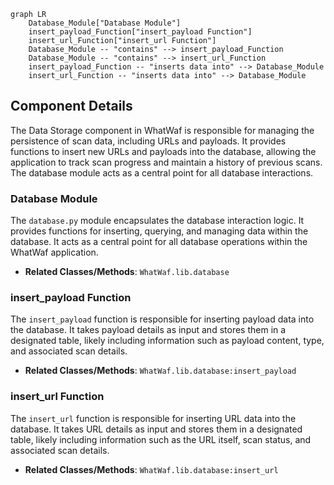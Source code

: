 ```mermaid
graph LR
    Database_Module["Database Module"]
    insert_payload_Function["insert_payload Function"]
    insert_url_Function["insert_url Function"]
    Database_Module -- "contains" --> insert_payload_Function
    Database_Module -- "contains" --> insert_url_Function
    insert_payload_Function -- "inserts data into" --> Database_Module
    insert_url_Function -- "inserts data into" --> Database_Module
```

## Component Details

The Data Storage component in WhatWaf is responsible for managing the persistence of scan data, including URLs and payloads. It provides functions to insert new URLs and payloads into the database, allowing the application to track scan progress and maintain a history of previous scans. The database module acts as a central point for all database interactions.

### Database Module
The `database.py` module encapsulates the database interaction logic. It provides functions for inserting, querying, and managing data within the database. It acts as a central point for all database operations within the WhatWaf application.
- **Related Classes/Methods**: `WhatWaf.lib.database`

### insert_payload Function
The `insert_payload` function is responsible for inserting payload data into the database. It takes payload details as input and stores them in a designated table, likely including information such as payload content, type, and associated scan details.
- **Related Classes/Methods**: `WhatWaf.lib.database:insert_payload`

### insert_url Function
The `insert_url` function is responsible for inserting URL data into the database. It takes URL details as input and stores them in a designated table, likely including information such as the URL itself, scan status, and associated scan details.
- **Related Classes/Methods**: `WhatWaf.lib.database:insert_url`